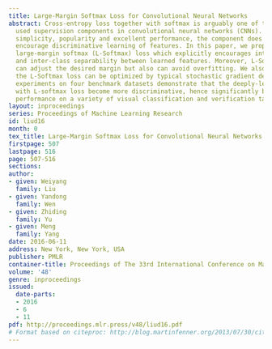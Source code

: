 ```yaml
---
title: Large-Margin Softmax Loss for Convolutional Neural Networks
abstract: Cross-entropy loss together with softmax is arguably one of the most common
  used supervision components in convolutional neural networks (CNNs). Despite its
  simplicity, popularity and excellent performance, the component does not explicitly
  encourage discriminative learning of features. In this paper, we propose a generalized
  large-margin softmax (L-Softmax) loss which explicitly encourages intra-class compactness
  and inter-class separability between learned features. Moreover, L-Softmax not only
  can adjust the desired margin but also can avoid overfitting. We also show that
  the L-Softmax loss can be optimized by typical stochastic gradient descent. Extensive
  experiments on four benchmark datasets demonstrate that the deeply-learned features
  with L-softmax loss become more discriminative, hence significantly boosting the
  performance on a variety of visual classification and verification tasks.
layout: inproceedings
series: Proceedings of Machine Learning Research
id: liud16
month: 0
tex_title: Large-Margin Softmax Loss for Convolutional Neural Networks
firstpage: 507
lastpage: 516
page: 507-516
sections: 
author:
- given: Weiyang
  family: Liu
- given: Yandong
  family: Wen
- given: Zhiding
  family: Yu
- given: Meng
  family: Yang
date: 2016-06-11
address: New York, New York, USA
publisher: PMLR
container-title: Proceedings of The 33rd International Conference on Machine Learning
volume: '48'
genre: inproceedings
issued:
  date-parts:
  - 2016
  - 6
  - 11
pdf: http://proceedings.mlr.press/v48/liud16.pdf
# Format based on citeproc: http://blog.martinfenner.org/2013/07/30/citeproc-yaml-for-bibliographies/
---
```

